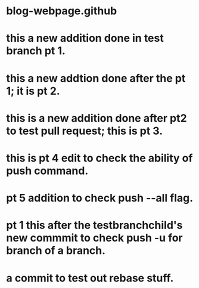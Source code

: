 # blog-webpage.github
# this a new addition done in test branch pt 1.
# this a new addtion done after the pt 1; it is pt 2.
# this is a new addition done after pt2 to test pull request; this is pt 3.
# this is pt 4 edit to check the ability of push command.
# pt 5 addition to check push --all flag.
# pt 1 this after the testbranchchild's new commmit to check push -u for branch of a branch.
# a commit to test out rebase stuff.